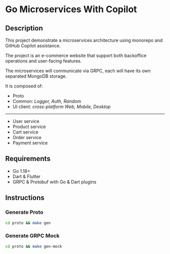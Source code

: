 # Go Microservices With Copilot

## Description

This project demonstrate a microservices architecture using monorepo and GitHub Copilot assistance.

The project is an e-commerce website that support both backoffice operations and user-facing features.

The microservices will communicate via GRPC, each will have its own separated MongoDB storage.

It is composed of:

- Proto
- Common: *Logger, Auth, Random*
- UI client: *cross-platform Web, Mobile, Desktop*

---

- User service
- Product service
- Cart service
- Order service
- Payment service

## Requirements

- Go 1.18+
- Dart & Flutter
- GRPC & Protobuf with Go & Dart plugins

## Instructions

### Generate Proto

```bash
cd proto && make gen
```

### Generate GRPC Mock

```bash
cd proto && make gen-mock
```

